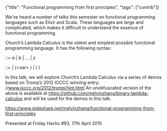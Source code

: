 {"title": "Functional programming from first principles", "tags": ["contrib"]}

We’ve heard a number of talks this semester on functional programming languages
such as Elixir and Scala. These languages are large and complicated, which
makes it difficult to understand the essence of functional programming.

Church’s Lambda Calculus is the oldest and simplest possible functional
programming language. It has the following syntax:

<var> ::= a | b | ... | z

<exp> ::= <var> | (\<var> <exp>) | (<exp> <exp>)

In this talk, we will explore Church’s Lambda Calculus via a series of demos
based on Tromp’s 2012 IOCCC winning entry: //www.ioccc.org/2012/tromp/hint.html
An unobfuscated version of the above is available at
https://github.com/melvinzhang/binary-lambda-calculus and will be used for the
demos in this talk.

https://www.slideshare.net/melvinzhang/functional-programming-from-first-principles

Presented at Friday Hacks #93, 17th April 2015

